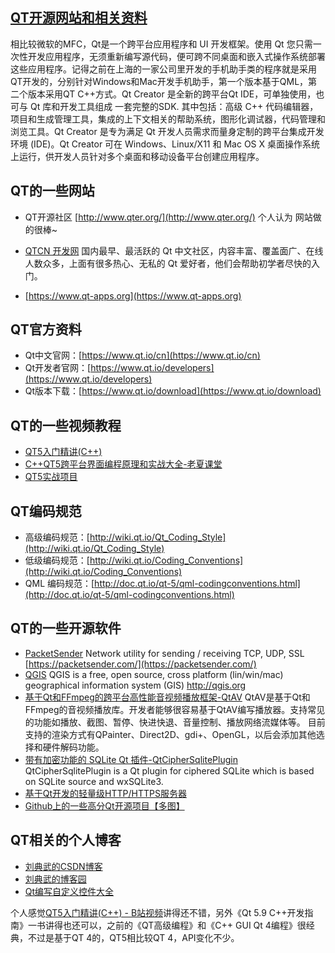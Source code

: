 ## [QT开源网站和相关资料](https://ccf19881030.blog.csdn.net/article/details/104241931)
   相比较微软的MFC，Qt是一个跨平台应用程序和 UI 开发框架。使用 Qt 您只需一次性开发应用程序，无须重新编写源代码，便可跨不同桌面和嵌入式操作系统部署这些应用程序。记得之前在上海的一家公司里开发的手机助手类的程序就是采用QT开发的，分别针对Windows和Mac开发手机助手，第一个版本基于QML，第二个版本采用QT C++方式。Qt Creator 是全新的跨平台Qt IDE，可单独使用，也可与 Qt 库和开发工具组成 一套完整的SDK. 其中包括：高级 C++ 代码编辑器，项目和生成管理工具，集成的上下文相关的帮助系统，图形化调试器，代码管理和浏览工具。Qt Creator 是专为满足 Qt 开发人员需求而量身定制的跨平台集成开发环境 (IDE)。Qt Creator 可在 Windows、Linux/X11 和 Mac OS X 桌面操作系统上运行，供开发人员针对多个桌面和移动设备平台创建应用程序。

## QT的一些网站
* QT开源社区 [http://www.qter.org/](http://www.qter.org/)
个人认为 网站做的很棒~

* [QTCN 开发网](http://www.qtcn.org)
国内最早、最活跃的 Qt 中文社区，内容丰富、覆盖面广、在线人数众多，上面有很多热心、无私的 Qt 爱好者，他们会帮助初学者尽快的入门。

* [https://www.qt-apps.org](https://www.qt-apps.org)

## QT官方资料
* Qt中文官网：[https://www.qt.io/cn](https://www.qt.io/cn)
* Qt开发者官网：[https://www.qt.io/developers](https://www.qt.io/developers)
* Qt版本下载：[https://www.qt.io/download](https://www.qt.io/download)

## QT的一些视频教程
* [QT5入门精讲(C++)](https://www.bilibili.com/video/av50849127)
* [C++QT5跨平台界面编程原理和实战大全-老夏课堂](https://www.bilibili.com/video/av68939076)
* [QT5实战项目](https://www.bilibili.com/video/av41566976)

## QT编码规范
* 高级编码规范：[http://wiki.qt.io/Qt_Coding_Style](http://wiki.qt.io/Qt_Coding_Style)
* 低级编码规范：[http://wiki.qt.io/Coding_Conventions](http://wiki.qt.io/Coding_Conventions)
* QML 编码规范：[http://doc.qt.io/qt-5/qml-codingconventions.html](http://doc.qt.io/qt-5/qml-codingconventions.html)

## QT的一些开源软件
* [PacketSender](https://github.com/dannagle/PacketSender)
Network utility for sending / receiving TCP, UDP, SSL [https://packetsender.com/](https://packetsender.com/)
* [QGIS](https://github.com/qgis/QGIS)
QGIS is a free, open source, cross platform (lin/win/mac) geographical information system (GIS) http://qgis.org
* [基于Qt和FFmpeg的跨平台高性能音视频播放框架-QtAV](https://github.com/wang-bin/QtAV)
QtAV是基于Qt和FFmpeg的音视频播放库。开发者能够很容易基于QtAV编写播放器。支持常见的功能如播放、截图、暂停、快进快退、音量控制、播放网络流媒体等。 目前支持的渲染方式有QPainter、Direct2D、gdi+、OpenGL，以后会添加其他选择和硬件解码功能。
* [带有加密功能的 SQLite Qt 插件-QtCipherSqlitePlugin](http://qtciphersqliteplugin.galaxyworld.org)
QtCipherSqlitePlugin is a Qt plugin for ciphered SQLite which is based on SQLite source and wxSQLite3.
* [基于Qt开发的轻量级HTTP/HTTPS服务器](https://github.com/188080501/JQHttpServer)
* [Github上的一些高分Qt开源项目【多图】](https://www.cnblogs.com/pyw0818/p/8044295.html)

## QT相关的个人博客
* [刘典武的CSDN博客](https://blog.csdn.net/feiyangqingyun)
* [刘典武的博客园](https://www.cnblogs.com/feiyangqingyun)
* [Qt编写自定义控件大全](https://blog.csdn.net/feiyangqingyun/article/details/53443488) 

 个人感觉[QT5入门精讲(C++) - B站视频](https://www.bilibili.com/video/av50849127)讲得还不错，另外《Qt 5.9 C++开发指南》一书讲得也还可以，之前的《QT高级编程》和《C++ GUI Qt 4编程》很经典，不过是基于QT 4的，QT5相比较QT 4，API变化不少。
